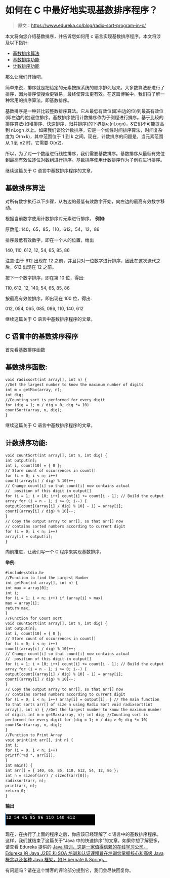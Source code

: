 # 如何在 C 中最好地实现基数排序程序？

> 原文：<https://www.edureka.co/blog/radix-sort-program-in-c/>

本文将向您介绍基数排序，并告诉您如何用 c 语言实现基数排序程序。本文将涉及以下指针:

*   [基数排序算法](#RadixSortAlgorithm%20)
*   [基数排序功能](#RadixSortfunction%20)
*   [计数排序功能](#CountSortFunction%20)

那么让我们开始吧，

简单来说，排序就是把给定的元素按照系统的顺序排列起来。大多数算法都进行了排序，因为排序使搜索更容易，最终使算法更有效。在这篇博客中，我们将了解一种常用的排序算法，即基数排序。

基数排序是一种非比较整数排序算法。它从最低有效位(即右边的位)到最高有效位(即左边的位)逐位排序。基数排序使用计数排序作为子例程进行排序。基于比较的排序算法(如堆排序、快速排序、归并排序)的下界是ω(nLogn)，&它们不可能提高到 nLogn 以上。如果我们谈论计数排序，它是一个线性时间排序算法，时间复杂度为 O(n+k)，其中范围位于 1 到 k 之间。现在，计数排序的问题是，当元素范围从 1 到 n2 时，它需要 O(n2)。

所以，为了对一个数组进行线性排序，我们需要基数排序。基数排序从最低有效位到最高有效位逐位对数组进行排序。基数排序使用计数排序作为子例程进行排序。

继续这篇关于 C 语言中基数排序程序的文章，

## **基数排序算法**

对所有数字执行以下步骤，从右边的最低有效数字开始，向左边的最高有效数字移动。

根据当前数字使用计数排序对元素进行排序。 **例如:**

原数组: 140，65，85，110，612，54，12，86

排序最低有效数字，即在一个人的位置，给出

140, 110, 612, 12, 54, 65, 85, 86

注意:由于 612 出现在 12 之前，并且只对一位数字进行排序，因此在这次迭代之后，612 出现在 12 之前。

按下一个数字排序，即在第 10 位，得出:

110, 612, 12, 140, 54, 65, 85, 86

按最高有效位排序，即出现在 100 位，得出:

012, 054, 065, 085, 086, 110, 140, 612

继续这篇关于 C 语言中基数排序程序的文章，

## **C 语言中的基数排序程序**

首先看基数排序函数

## **基数排序函数:**

```
void radixsort(int array[], int n) {
//Get the largest number to know the maximum number of digits
int m = getMax(array, n);
int dig;
//Counting sort is performed for every digit
for (dig = 1; m / dig > 0; dig *= 10)
countSort(array, n, dig);
}

```

继续这篇关于 C 语言中基数排序程序的文章，

## **计数排序功能:**

```
void countSort(int array[], int n, int dig) {
int output[n]; 
int i, count[10] = { 0 };
// Store count of occurrences in count[]
for (i = 0; i < n; i++)
count[(array[i] / dig) % 10]++;
// Change count[i] so that count[i] now contains actual 
//  position of this digit in output[] 
for (i = 1; i < 10; i++) count[i] += count[i - 1]; // Build the output array for (i = n - 1; i >= 0; i--) {
output[count[(array[i] / dig) % 10] - 1] = array[i];
count[(array[i] / dig) % 10]--;
}
// Copy the output array to arr[], so that arr[] now 
// contains sorted numbers according to current digit
for (i = 0; i < n; i++)
array[i] = output[i];
}

```

向前推进，让我们写一个 C 程序来实现基数排序。

**举例:**

```
#include<stdio.h>
//Function to find the Largest Number
int getMax(int array[], int n) {
int max = array[0];
int i;
for (i = 1; i < n; i++) if (array[i] > max)
max = array[i];
return max;
} 
//Function for Count sort
void countSort(int array[], int n, int dig) {
int output[n]; 
int i, count[10] = { 0 };
// Store count of occurrences in count[]
for (i = 0; i < n; i++)
count[(array[i] / dig) % 10]++; 
// Change count[i] so that count[i] now contains actual 
//  position of this digit in output[] 
for (i = 1; i < 10; i++) count[i] += count[i - 1]; // Build the output array for (i = n - 1; i >= 0; i--) {
output[count[(array[i] / dig) % 10] - 1] = array[i];
count[(array[i] / dig) % 10]--;
} 
// Copy the output array to arr[], so that arr[] now 
// contains sorted numbers according to current digit
for (i = 0; i < n; i++) array[i] = output[i]; } // The main function to that sorts arr[] of size n using Radix Sort void radixsort(int array[], int n) { //Get the largest number to know the maximum number of digits int m = getMax(array, n); int dig; //Counting sort is performed for every digit for (dig = 1; m / dig > 0; dig *= 10)
countSort(array, n, dig);
}
//Function to Print Array
void print(int arr[], int n) {
int i;
for (i = 0; i < n; i++)
printf("%d ", arr[i]);
} 
int main() {
int arr[] = { 140, 65, 85, 110, 612, 54, 12, 86 };
int n = sizeof(arr) / sizeof(arr[0]);
radixsort(arr, n);
print(arr, n);
return 0;
}

```

**输出**

![Output- Radix Sort Program in C- Edureka](img/7fabbd66bec867ad86f57bffcfea3ddd.png)

现在，在执行了上面的程序之后，你应该已经理解了 c 语言中的基数排序程序。这样，我们就结束了这篇关于“Java 中的快速排序”的文章。如果你想了解更多，请查看 Edureka 提供的 [Java 培训，这是一家值得信赖的在线学习公司。Edureka 的 Java J2EE 和 SOA 培训和认证课程旨在培训您掌握核心和高级 Java 概念以及各种 Java 框架，如 Hibernate & Spring。](https://www.edureka.co/java-j2ee-soa-training)

有问题吗？请在这个博客的评论部分提到它，我们会尽快回复你。